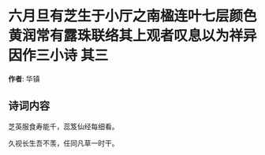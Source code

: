 # 六月旦有芝生于小厅之南楹连叶七层颜色黄润常有露珠联络其上观者叹息以为祥异因作三小诗  其三

**作者**: 华镇

## 诗词内容

芝英服食寿能千，蕊笈仙经每细看。

久视长生吾不羡，任同凡草一时干。

